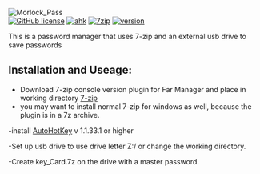 ![Morlock_Pass](https://user-images.githubusercontent.com/50764330/141004005-a7ba7415-271d-4587-89b5-e6e010a7985e.png)
<br />
[![GitHub license](https://img.shields.io/github/license/VexisMorlock/Morlock-Pass)](https://github.com/VexisMorlock/Morlock-Pass/blob/main/LICENSE)
[![ahk](https://img.shields.io/badge/AutoHotKey-v1.1.33.1-9cf)](https://www.autohotkey.com/)
[![7zip](https://img.shields.io/badge/7--zip-19.0--cli-9cf)](https://www.7-zip.org/)
[![version](https://img.shields.io/badge/Morlock%20Pass-B.5r3-purple)](https://github.com/VexisMorlock/Morlock-Pass)

This is a password manager that uses 7-zip and an external usb drive to save passwords 

## Installation and Useage:
* Download 7-zip console version plugin for Far Manager and place in working directory [7-zip]
 * you may want to install normal 7-zip for windows as well, because the plugin is in a 7z archive.

-install [AutoHotKey] v 1.1.33.1 or higher

-Set up usb drive to use drive letter Z:/ or change the working directory.

-Create key_Card.7z on the drive with a master password.

 [7-zip]: https://www.7-zip.org/download.html               
 [AutoHotKey]: https://www.autohotkey.com/            
              

